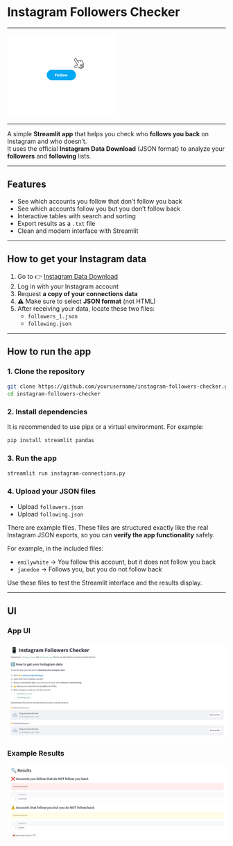 # Instagram Followers Checker
---
<img src="images/giphy.gif" alt="GIF" width="50%">

---
A simple **Streamlit app** that helps you check who **follows you back** on Instagram and who doesn’t.  
It uses the official **Instagram Data Download** (JSON format) to analyze your **followers** and **following** lists.  

---

## Features

- See which accounts you follow that don’t follow you back  
- See which accounts follow you but you don’t follow back  
- Interactive tables with search and sorting  
- Export results as a `.txt` file  
- Clean and modern interface with Streamlit  

---

## How to get your Instagram data

1. Go to 👉 [Instagram Data Download](https://www.instagram.com/download/request/)  
2. Log in with your Instagram account  
3. Request **a copy of your connections data**  
4. ⚠️ Make sure to select **JSON format** (not HTML)  
5. After receiving your data, locate these two files:
   - `followers_1.json`  
   - `following.json`  

---

## How to run the app

### 1. Clone the repository
```bash
git clone https://github.com/yourusername/instagram-followers-checker.git
cd instagram-followers-checker
```

### 2. Install dependencies
It is recommended to use pipx or a virtual environment. For example:
```bash
pip install streamlit pandas
```

### 3. Run the app

```bash
streamlit run instagram-connections.py
```

### 4. Upload your JSON files

- Upload `followers.json`
- Upload `following.json`

There are example files. These files are structured exactly like the real Instagram JSON exports, so you can **verify the app functionality** safely.

For example, in the included files:

- `emilywhite` → You follow this account, but it does not follow you back  
- `janedoe` → Follows you, but you do not follow back  

Use these files to test the Streamlit interface and the results display.

---

## UI

### App UI
![UI Screenshot](images/ui.png)

### Example Results
![Results Screenshot](images/results.png)